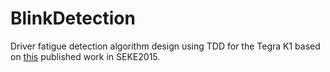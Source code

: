 BlinkDetection
==============
Driver fatigue detection algorithm design using TDD for the Tegra K1 based on [this](http://ksiresearchorg.ipage.com/seke/seke15paper/seke15paper_249.pdf) published work in SEKE2015. 
